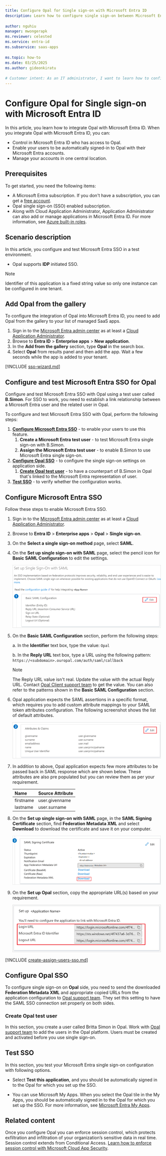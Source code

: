 ```yaml
---
title: Configure Opal for Single sign-on with Microsoft Entra ID
description: Learn how to configure single sign-on between Microsoft Entra ID and Opal.

author: nguhiu
manager: mwongerapk
ms.reviewer: celested
ms.service: entra-id
ms.subservice: saas-apps

ms.topic: how-to
ms.date: 03/25/2025
ms.author: gideonkiratu

# Customer intent: As an IT administrator, I want to learn how to configure single sign-on between Microsoft Entra ID and Opal so that I can control who has access to Opal, enable automatic sign-in with Microsoft Entra accounts, and manage my accounts in one central location.
---
```


# Configure Opal for Single sign-on with Microsoft Entra ID

In this article,  you learn how to integrate Opal with Microsoft Entra ID. When you integrate Opal with Microsoft Entra ID, you can:

* Control in Microsoft Entra ID who has access to Opal.
* Enable your users to be automatically signed-in to Opal with their Microsoft Entra accounts.
* Manage your accounts in one central location.

## Prerequisites

To get started, you need the following items:

* A Microsoft Entra subscription. If you don't have a subscription, you can get a [free account](https://azure.microsoft.com/pricing/purchase-options/azure-account?cid=msft_learn).
* Opal single sign-on (SSO) enabled subscription.
* Along with Cloud Application Administrator, Application Administrator can also add or manage applications in Microsoft Entra ID.
For more information, see [Azure built-in roles](~/identity/role-based-access-control/permissions-reference.md).

## Scenario description

In this article,  you configure and test Microsoft Entra SSO in a test environment.

* Opal supports **IDP** initiated SSO.

> [!NOTE]
> Identifier of this application is a fixed string value so only one instance can be configured in one tenant.

## Add Opal from the gallery

To configure the integration of Opal into Microsoft Entra ID, you need to add Opal from the gallery to your list of managed SaaS apps.

1. Sign in to the [Microsoft Entra admin center](https://entra.microsoft.com) as at least a [Cloud Application Administrator](~/identity/role-based-access-control/permissions-reference.md#cloud-application-administrator).
1. Browse to **Entra ID** > **Enterprise apps** > **New application**.
1. In the **Add from the gallery** section, type **Opal** in the search box.
1. Select **Opal** from results panel and then add the app. Wait a few seconds while the app is added to your tenant.

 [!INCLUDE [sso-wizard.md](~/identity/saas-apps/includes/sso-wizard.md)]

<a name='configure-and-test-azure-ad-sso-for-opal'></a>

## Configure and test Microsoft Entra SSO for Opal

Configure and test Microsoft Entra SSO with Opal using a test user called **B.Simon**. For SSO to work, you need to establish a link relationship between a Microsoft Entra user and the related user in Opal.

To configure and test Microsoft Entra SSO with Opal, perform the following steps:

1. **[Configure Microsoft Entra SSO](#configure-azure-ad-sso)** - to enable your users to use this feature.
    1. **Create a Microsoft Entra test user** - to test Microsoft Entra single sign-on with B.Simon.
    1. **Assign the Microsoft Entra test user** - to enable B.Simon to use Microsoft Entra single sign-on.
1. **[Configure Opal SSO](#configure-opal-sso)** - to configure the single sign-on settings on application side.
    1. **[Create Opal test user](#create-opal-test-user)** - to have a counterpart of B.Simon in Opal that's linked to the Microsoft Entra representation of user.
1. **[Test SSO](#test-sso)** - to verify whether the configuration works.

<a name='configure-azure-ad-sso'></a>

## Configure Microsoft Entra SSO

Follow these steps to enable Microsoft Entra SSO.

1. Sign in to the [Microsoft Entra admin center](https://entra.microsoft.com) as at least a [Cloud Application Administrator](~/identity/role-based-access-control/permissions-reference.md#cloud-application-administrator).
1. Browse to **Entra ID** > **Enterprise apps** > **Opal** > **Single sign-on**.
1. On the **Select a single sign-on method** page, select **SAML**.
1. On the **Set up single sign-on with SAML** page, select the pencil icon for **Basic SAML Configuration** to edit the settings.

   ![Screenshot shows to edit Basic S A M L Configuration.](common/edit-urls.png "Basic Configuration")

1. On the **Basic SAML Configuration** section, perform the following steps:

    a. In the **Identifier** text box, type the value:
    `Opal`

    b. In the **Reply URL** text box, type a URL using the following pattern:
    `https://<subdomain>.ouropal.com/auth/saml/callback`

    > [!NOTE]
    > The Reply URL value isn't real. Update the value with the actual Reply URL. Contact [Opal Client support team](mailto:support@workwithopal.com) to get the value. You can also refer to the patterns shown in the **Basic SAML Configuration** section.

1. Opal application expects the SAML assertions in a specific format, which requires you to add custom attribute mappings to your SAML token attributes configuration. The following screenshot shows the list of default attributes.

    ![Screenshot shows the image of Opal application.](common/edit-attribute.png "Image")

1. In addition to above, Opal application expects few more attributes to be passed back in SAML response which are shown below. These attributes are also pre populated but you can review them as per your requirement.

    | Name | Source Attribute|
    | ---------------| --------------- |
    | firstname | user.givenname |
    | lastname | user.surname |

1. On the **Set up single sign-on with SAML** page, in the **SAML Signing Certificate** section,  find **Federation Metadata XML** and select **Download** to download the certificate and save it on your computer.

    ![Screenshot shows the Certificate download link.](common/metadataxml.png "Certificate")

1. On the **Set up Opal** section, copy the appropriate URL(s) based on your requirement.

    ![Screenshot shows to copy configuration appropriate U R L.](common/copy-configuration-urls.png "Metadata")

<a name='create-an-azure-ad-test-user'></a>

[!INCLUDE [create-assign-users-sso.md](~/identity/saas-apps/includes/create-assign-users-sso.md)]

## Configure Opal SSO

To configure single sign-on on **Opal** side, you need to send the downloaded **Federation Metadata XML** and appropriate copied URLs from the application configuration to [Opal support team](mailto:support@workwithopal.com). They set this setting to have the SAML SSO connection set properly on both sides.

### Create Opal test user

In this section, you create a user called Britta Simon in Opal. Work with [Opal support team](mailto:support@workwithopal.com) to add the users in the Opal platform. Users must be created and activated before you use single sign-on.

## Test SSO 

In this section, you test your Microsoft Entra single sign-on configuration with following options.

* Select **Test this application**, and you should be automatically signed in to the Opal for which you set up the SSO.

* You can use Microsoft My Apps. When you select the Opal tile in the My Apps, you should be automatically signed in to the Opal for which you set up the SSO. For more information, see [Microsoft Entra My Apps](/azure/active-directory/manage-apps/end-user-experiences#azure-ad-my-apps).

## Related content

Once you configure Opal you can enforce session control, which protects exfiltration and infiltration of your organization’s sensitive data in real time. Session control extends from Conditional Access. [Learn how to enforce session control with Microsoft Cloud App Security](/cloud-app-security/proxy-deployment-aad).
